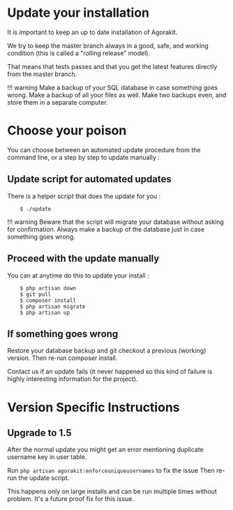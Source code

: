 # Update your installation
It is important to keep an up to date installation of Agorakit.

We try to keep the master branch always in a good, safe, and working condition (this is called a "rolling release" model).

That means that tests passes and that you get the latest features directly from the master branch.

!!! warning
        Make a backup of your SQL database in case something goes wrong. Make a backup of all your files as well. Make two backups even, and store them in a separate computer.

# Choose your poison
You can choose between an automated update procedure from the command line, or a step by step to update manually :

## Update script for automated updates
There is a helper script that does the update for you :

        $ ./update

!!! warning
        Beware that the script will migrate your database without asking for confirmation. Always make a backup of the database just in case something goes wrong.


## Proceed with the update manually
You can at anytime do this to update your install :

        $ php artisan down
        $ git pull
        $ composer install
        $ php artisan migrate
        $ php artisan up



## If something goes wrong
Restore your database backup and git checkout a previous (working) version. Then re-run composer install.

Contact us if an update fails (it never happened so this kind of failure is highly interesting information for the project).

# Version Specific Instructions

## Upgrade to 1.5
After the normal update you might get an error mentioning duplicate username key in user table.

Run `php artisan agorakit:enforceuniqueusernames` to fix the issue
Then re-run the update script.

This happens only on large installs and can be run multiple times without problem. It's a future proof fix for this issue.
